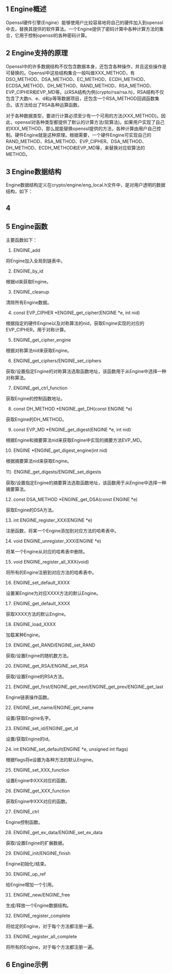## 1 Engine概述
Openssl硬件引擎(Engine）能够使用户比较容易地将自己的硬件加入到openssl中去，替换其提供的软件算法。一个Engine提供了密码计算中各种计算方法的集合，它用于控制openssl的各种密码计算。

## 2 Engine支持的原理
Openssl中的许多数据结构不仅包含数据本身，还包含各种操作，并且这些操作是可替换的。Openssl中这些结构集合一般叫做XXX_METHOD，有DSO_METHOD、DSA_METHOD、EC_METHOD、ECDH_METHOD、ECDSA_METHOD、DH_METHOD、RAND_METHOD、RSA_METHOD、EVP_CIPHER和EVP_MD等。以RSA结构为例(crypto/rsa/rsa.h)，RSA结构不仅包含了大数n、e、d和p等等数据项目，还包含一个RSA_METHOD回调函数集合。该方法给出了RSA各种运算函数。

对于各种数据类型，要进行计算必须至少有一个可用的方法(XXX_METHOD)。因此，openssl对各种类型都提供了默认的计算方法(软算法)。如果用户实现了自己的XXX_METHOD，那么就能替换openssl提供的方法，各种计算由用户自己控制。硬件Engine就是这种原理。根据需要，一个硬件Engine可实现自己的RAND_METHOD、RSA_METHOD、EVP_CIPHER、DSA_METHOD、DH_METHOD、ECDH_METHOD和EVP_MD等，来替换对应软算法的METHOD。

## 3 Engine数据结构
Engine数据结构定义在crypto/engine/eng_local.h文件中，是对用户透明的数据结构，如下：



## 4 


## 5 Engine函数
主要函数如下：

1) ENGINE_add

将Engine加入全局到链表中。

2) ENGINE_by_id

根据id来获取Engine。

3) ENGINE_cleanup

清除所有Engine数据。

4) const EVP_CIPHER *ENGINE_get_cipher(ENGINE *e, int nid)

根据指定的硬件Engine以及对称算法的nid，获取Engine实现的对应的EVP_CIPHER，用于对称计算。

5) ENGINE_get_cipher_engine

根据对称算法nid来获取Engine。

6) ENGINE_get_ciphers/ENGINE_set_ciphers

获取/设置指定Engine的对称算法选取函数地址，该函数用于从Engine中选择一种对称算法。

7) ENGINE_get_ctrl_function

获取Engine的控制函数地址。

8) const DH_METHOD *ENGINE_get_DH(const ENGINE *e)

获取Engine的DH_METHOD。

9) const EVP_MD *ENGINE_get_digest(ENGINE *e, int nid)

根据Engine和摘要算法nid来获取Engine中实现的摘要方法EVP_MD。

10) ENGINE *ENGINE_get_digest_engine(int nid)

根据摘要算法nid来获取Engine。

11）ENGINE_get_digests/ENGINE_set_digests

获取/设置指定Engine的摘要算法选取函数地址，该函数用于从Engine中选择一种摘要算法。

12) const DSA_METHOD *ENGINE_get_DSA(const ENGINE *e)

获取Engine的DSA方法。

13) int ENGINE_register_XXX(ENGINE *e)

注册函数，将某一个Engine添加到对应方法的哈希表中。

14) void ENGINE_unregister_XXX(ENGINE *e)

将某一个Engine从对应的哈希表中删除。

15) void ENGINE_register_all_XXX(void)

将所有的Engine注册到对应方法的哈希表中。

16) ENGINE_set_default_XXXX

设置某Engine为对应XXXX方法的默认Engine。

17) ENGINE_get_default_XXXX

获取XXXX方法的默认Engine。

18) ENGINE_load_XXXX

加载某种Engine。

19) ENGINE_get_RAND/ENGINE_set_RAND

获取/设置Engine的随机数方法。

20) ENGINE_get_RSA/ENGINE_set_RSA

获取/设置Engine的RSA方法。

21) ENGINE_get_first/ENGINE_get_next/ENGINE_get_prev/ENGINE_get_last

Engine链表操作函数。

22) ENGINE_set_name/ENGINE_get_name

设置/获取Engine名字。

23) ENGINE_set_id/ENGINE_get_id

设置/获取Engine的id。

24) int ENGINE_set_default(ENGINE *e, unsigned int flags)

根据flags将e设置为各种方法的默认Engine。

25) ENGINE_set_XXX_function

设置Engine中XXX对应的函数。

26) ENGINE_get_XXX_function

获取Engine中XXX对应的函数。

27) ENGINE_ctrl

Engine控制函数。

28) ENGINE_get_ex_data/ENGINE_set_ex_data

获取/设置Engine的扩展数据。

29) ENGINE_init/ENGINE_finish

Engine初始化/结束。

30) ENGINE_up_ref

给Engine增加一个引用。

31) ENGINE_new/ENGINE_free

生成/释放一个Engine数据结构。

32) ENGINE_register_complete

将给定的Engine，对于每个方法都注册一遍。

33) ENGINE_register_all_complete

将所有的Engine，对于每个方法都注册一遍。

## 6 Engine示例


